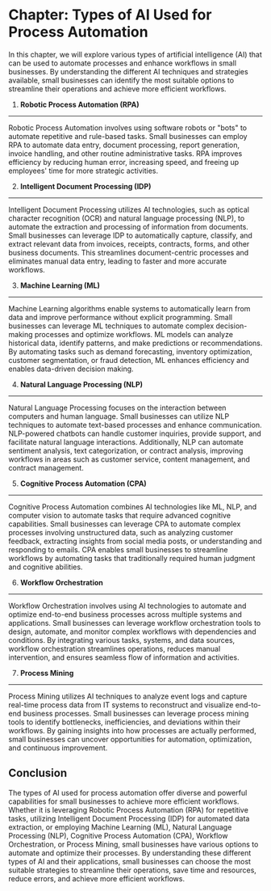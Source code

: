 Chapter: Types of AI Used for Process Automation
================================================

In this chapter, we will explore various types of artificial intelligence (AI) that can be used to automate processes and enhance workflows in small businesses. By understanding the different AI techniques and strategies available, small businesses can identify the most suitable options to streamline their operations and achieve more efficient workflows.

1. **Robotic Process Automation (RPA)**
---------------------------------------

Robotic Process Automation involves using software robots or "bots" to automate repetitive and rule-based tasks. Small businesses can employ RPA to automate data entry, document processing, report generation, invoice handling, and other routine administrative tasks. RPA improves efficiency by reducing human error, increasing speed, and freeing up employees' time for more strategic activities.

2. **Intelligent Document Processing (IDP)**
--------------------------------------------

Intelligent Document Processing utilizes AI technologies, such as optical character recognition (OCR) and natural language processing (NLP), to automate the extraction and processing of information from documents. Small businesses can leverage IDP to automatically capture, classify, and extract relevant data from invoices, receipts, contracts, forms, and other business documents. This streamlines document-centric processes and eliminates manual data entry, leading to faster and more accurate workflows.

3. **Machine Learning (ML)**
----------------------------

Machine Learning algorithms enable systems to automatically learn from data and improve performance without explicit programming. Small businesses can leverage ML techniques to automate complex decision-making processes and optimize workflows. ML models can analyze historical data, identify patterns, and make predictions or recommendations. By automating tasks such as demand forecasting, inventory optimization, customer segmentation, or fraud detection, ML enhances efficiency and enables data-driven decision making.

4. **Natural Language Processing (NLP)**
----------------------------------------

Natural Language Processing focuses on the interaction between computers and human language. Small businesses can utilize NLP techniques to automate text-based processes and enhance communication. NLP-powered chatbots can handle customer inquiries, provide support, and facilitate natural language interactions. Additionally, NLP can automate sentiment analysis, text categorization, or contract analysis, improving workflows in areas such as customer service, content management, and contract management.

5. **Cognitive Process Automation (CPA)**
-----------------------------------------

Cognitive Process Automation combines AI technologies like ML, NLP, and computer vision to automate tasks that require advanced cognitive capabilities. Small businesses can leverage CPA to automate complex processes involving unstructured data, such as analyzing customer feedback, extracting insights from social media posts, or understanding and responding to emails. CPA enables small businesses to streamline workflows by automating tasks that traditionally required human judgment and cognitive abilities.

6. **Workflow Orchestration**
-----------------------------

Workflow Orchestration involves using AI technologies to automate and optimize end-to-end business processes across multiple systems and applications. Small businesses can leverage workflow orchestration tools to design, automate, and monitor complex workflows with dependencies and conditions. By integrating various tasks, systems, and data sources, workflow orchestration streamlines operations, reduces manual intervention, and ensures seamless flow of information and activities.

7. **Process Mining**
---------------------

Process Mining utilizes AI techniques to analyze event logs and capture real-time process data from IT systems to reconstruct and visualize end-to-end business processes. Small businesses can leverage process mining tools to identify bottlenecks, inefficiencies, and deviations within their workflows. By gaining insights into how processes are actually performed, small businesses can uncover opportunities for automation, optimization, and continuous improvement.

Conclusion
----------

The types of AI used for process automation offer diverse and powerful capabilities for small businesses to achieve more efficient workflows. Whether it is leveraging Robotic Process Automation (RPA) for repetitive tasks, utilizing Intelligent Document Processing (IDP) for automated data extraction, or employing Machine Learning (ML), Natural Language Processing (NLP), Cognitive Process Automation (CPA), Workflow Orchestration, or Process Mining, small businesses have various options to automate and optimize their processes. By understanding these different types of AI and their applications, small businesses can choose the most suitable strategies to streamline their operations, save time and resources, reduce errors, and achieve more efficient workflows.
